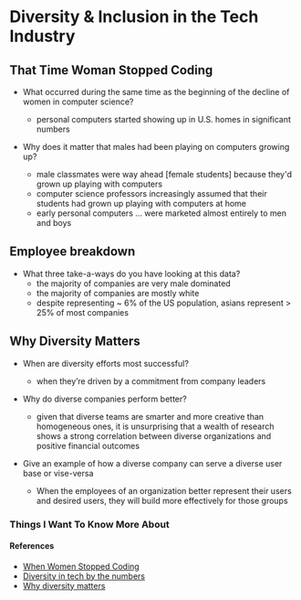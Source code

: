 # Diversity & Inclusion in the Tech Industry

## That Time Woman Stopped Coding

- What occurred during the same time as the beginning of the decline of women in computer science?
  - personal computers started showing up in U.S. homes in significant numbers

- Why does it matter that males had been playing on computers growing up?
  - male classmates were way ahead [female students] because they'd grown up playing with computers
  - computer science professors increasingly assumed that their students had grown up playing with computers at home
  - early personal computers ... were marketed almost entirely to men and boys

## Employee breakdown

- What three take-a-ways do you have looking at this data?
  - the majority of companies are very male dominated
  - the majority of companies are mostly white
  - despite representing ~ 6% of the US population, asians represent > 25% of most companies

## Why Diversity Matters

- When are diversity efforts most successful?
  - when they’re driven by a commitment from company leaders

- Why do diverse companies perform better?
  - given that diverse teams are smarter and more creative than homogeneous ones, it is unsurprising that a wealth of research shows a strong correlation between diverse organizations and positive financial outcomes

- Give an example of how a diverse company can serve a diverse user base or vise-versa
  - When the employees of an organization better represent their users and desired users, they will build more effectively for those groups

### Things I Want To Know More About

#### References

- [When Women Stopped Coding](https://www.npr.org/sections/money/2014/10/21/357629765/when-women-stopped-coding)
- [Diversity in tech by the numbers](https://informationisbeautiful.net/visualizations/diversity-in-tech/)
- [Why diversity matters](https://www.usatoday.com/story/tech/columnist/2015/07/21/why-diversity-matters-your-tech-company/30419871/)
